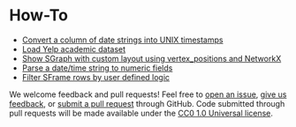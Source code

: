 How-To
======

* [Convert a column of date strings into UNIX timestamps](convert_column_to_timestamp.py)
* [Load Yelp academic dataset](load_yelp_dataset.py)
* [Show SGraph with custom layout using vertex_positions and NetworkX](sgraph_show_with_nx_layout.py)
* [Parse a date/time string to numeric fields](parse_string_time.py)
* [Filter SFrame rows by user defined logic](select_subset_rows.py)

We welcome feedback and pull requests! Feel free to [open an issue](https://github.com/graphlab-code/how-to/issues), [give us feedback](http://graphlab.com/company/contact.html), or [submit a pull request](https://help.github.com/articles/using-pull-requests) through GitHub. Code submitted through pull requests will be made available under the [CC0 1.0 Universal license](https://github.com/graphlab-code/how-to/blob/master/LICENSE).
